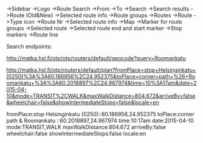 ->Sidebar
  ->Logo
  ->Route Search
    ->From
    ->To
    ->Search
    ->Search results
      ->Route (Old&New)
      ->Selected route info
  ->Route groups
    ->Routes
      ->Route
        ->Type icon
        ->Route Nr
        ->Selected route info
->Map
  ->Marker for route groups
  ->Selected route
    ->Selected route end and start marker
    ->Stop markers
    ->Route line


Search endpoints:

http://matka.hsl.fi/otp/otp/routers/default/geocode?query=Roomankatu

http://matka.hsl.fi/otp/routers/default/plan?fromPlace=stop+Helsinginkatu+(0250)%3A%3A60.186956%2C24.952375&toPlace=corner+path+%26+Roomankatu+%3A%3A60.2018897%2C24.967974&time=10%3A17am&date=2015-04-10&mode=TRANSIT%2CWALK&maxWalkDistance=804.672&arriveBy=false&wheelchair=false&showIntermediateStops=false&locale=en

fromPlace:stop Helsinginkatu (0250)::60.186956,24.952375
toPlace:corner path & Roomankatu ::60.2018897,24.967974
time:10:17am
date:2015-04-10
mode:TRANSIT,WALK
maxWalkDistance:804.672
arriveBy:false
wheelchair:false
showIntermediateStops:false
locale:en
